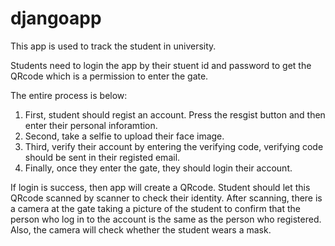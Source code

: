 # djangoapp

This app is used to track the student in university.

Students need to login the app by their stuent id and password to get the QRcode which is a permission to enter the gate.

The entire process is below:
1. First, student should regist an account. Press the resgist button and then enter their personal inforamtion.
2. Second, take a selfie to upload their face image.
3. Third, verify their account by entering the verifying code, verifying code should be sent in their registed email.
4. Finally, once they enter the gate, they should login their account.

If login is success, then app will create a QRcode. Student should let this QRcode scanned by scanner to check their identity.
After scanning, there is a camera at the gate taking a picture of the student to confirm that the person who log in to the account is the same as the person who registered.
Also, the camera will check whether the student wears a mask.


